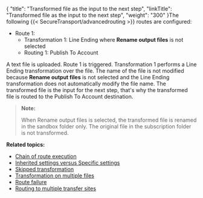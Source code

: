 {
    "title": "Transformed file as the input to the next step",
    "linkTitle": "Transformed file as the input to the next step",
    "weight": "300"
}The following {{< SecureTransport/advancedrouting  >}} routes are configured:

-   Route 1:
    -   Transformation 1: Line Ending where **Rename output files** is not selected
    -   Routing 1: Publish To Account

A text file is uploaded. Route 1 is triggered. Transformation 1 performs a Line Ending transformation over the file. The name of the file is not modified because **Rename output files** is not selected and the Line Ending transformation does not automatically modify the file name. The transformed file is the input for the next step, that's why the transformed file is routed to the Publish To Account destination.

> **Note:**
>
> When Rename output files is selected, the transformed file is renamed in the sandbox folder only. The original file in the subscription folder is not transformed.

**Related topics:**

-   <a href="../c_st_chain_of_route_execution" class="MCXref xref">Chain of route execution</a>
-   <a href="../c_st_inherited_versus_specific" class="MCXref xref">Inherited settings versus Specific settings</a>
-   <a href="../c_st_skipped_transformation" class="MCXref xref">Skipped transformation</a>
-   <a href="../c_st_transformation_on_multiple_files" class="MCXref xref">Transformation on multiple files</a>
-   <a href="../c_st_route_failure" class="MCXref xref">Route failure</a>
-   <a href="../c_st_routing_to_multiple_transfer_sites" class="MCXref xref">Routing to multiple transfer sites</a>
